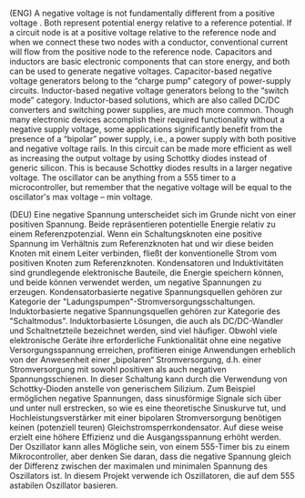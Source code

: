 (ENG) A negative voltage is not fundamentally different from a positive voltage .  Both represent potential energy relative to a reference potential. If a circuit node is at a positive voltage relative to the reference node and when we connect these two nodes with a conductor, conventional current will flow from the positive node to the reference node. Capacitors and inductors are basic electronic components that can store energy, and both can be used to generate negative voltages.  Capacitor-based negative voltage generators belong to the “charge pump” category of power-supply circuits. Inductor-based negative voltage generators belong to the “switch mode” category. Inductor-based solutions, which are also called DC/DC converters and switching power supplies, are much more common. Though many electronic devices accomplish their required functionality without a negative supply voltage, some applications significantly benefit from the presence of a “bipolar” power supply, i.e., a power supply with both positive and negative voltage rails. 
In this circuit can be made more efficient as well as increasing the output voltage by using Schottky diodes instead of generic silicon. This is because Schottky diodes  results in a larger negative voltage. The oscillator can be anything from a 555 timer to a microcontroller, but remember that the negative voltage will be equal to the oscillator's max voltage – min voltage. 


(DEU)  Eine negative Spannung unterscheidet sich im Grunde nicht von einer positiven Spannung. Beide repräsentieren potentielle Energie relativ zu einem Referenzpotenzial.
Wenn ein Schaltungsknoten eine positive Spannung im Verhältnis zum Referenzknoten hat und wir diese beiden Knoten mit einem Leiter verbinden, fließt der konventionelle Strom vom positiven Knoten zum Referenzknoten. Kondensatoren und Induktivitäten sind grundlegende elektronische Bauteile, die Energie speichern können, und beide können verwendet werden, um negative Spannungen zu erzeugen. Kondensatorbasierte negative Spannungsquellen gehören zur Kategorie der "Ladungspumpen"-Stromversorgungsschaltungen. Induktorbasierte negative Spannungsquellen gehören zur Kategorie des "Schaltmodus". Induktorbasierte Lösungen, die auch als DC/DC-Wandler und Schaltnetzteile bezeichnet werden, sind viel häufiger. Obwohl viele elektronische Geräte ihre erforderliche Funktionalität ohne eine negative Versorgungsspannung erreichen, profitieren einige Anwendungen erheblich von der Anwesenheit einer „bipolaren“ Stromversorgung, d.h. einer Stromversorgung mit sowohl positiven als auch negativen Spannungsschienen.  In dieser Schaltung kann durch die Verwendung von Schottky-Dioden anstelle von generischem Silizium. Zum Beispiel ermöglichen negative Spannungen, dass sinusförmige Signale sich über und unter null erstrecken, so wie es eine theoretische Sinuskurve tut, und Hochleistungsverstärker mit einer bipolaren Stromversorgung benötigen keinen (potenziell teuren) Gleichstromsperrkondensator. Auf diese weise erzielt  eine höhere Effizienz  und die Ausgangsspannung erhöht werden. Der Oszillator kann alles Mögliche sein, von einem 555-Timer bis zu einem Mikrocontroller, aber denken Sie daran, dass die negative Spannung gleich der Differenz zwischen der maximalen und minimalen Spannung des Oszillators ist. In diesem Projekt verwende ich Oszillatoren, die auf dem 555 astabilen Oszillator basieren.

